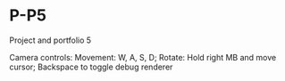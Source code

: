# P-P5
Project and portfolio 5

Camera controls: Movement: W, A, S, D; Rotate: Hold right MB and move cursor;
Backspace to toggle debug renderer

